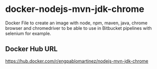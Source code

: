 # docker-nodejs-mvn-jdk-chrome

Docker File to create an image with node, npm, maven, java, chrome browser and chromedriver to be able to use in Bitbucket pipelines with selenium for example.

## Docker Hub URL
https://hub.docker.com/r/engpablomartinez/nodejs-mvn-jdk-chrome
